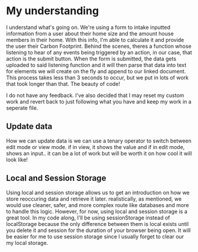 # My understanding
I understand what's going on. We're using a form to intake inputted information from a user about their home size and the amount house members in their home. With this info, I'm able to calculate it and provide the user their Carbon Footprint. Behind the scenes, theres a function whose listening to hear of any events being triggered by an action, in our case, that action is the submit button. When the form is submitted, the data gets uploaded to said listening function and it will then parse that data into text for elements we will create on the fly and append to our linked document. This process takes less than 3 seconds to occur, but we put in lots of work that took longer than that. The beauty of code!

I do not have any feedback. I've also decided that I may reset my custom work and revert back to just following what you have and keep my work in a seperate file.

## Update data
How we can update data is we can use a tenary operator to switch between edit mode or view mode. if in view, it shows the value and if in edit mode, shows an input.. it can be a lot of work but will be worth it on how cool it will look like!

## Local and Session Storage
Using local and session storage allows us to get an introduction on how we store reoccuring data and retrieve it later. realistically, as mentioned, we would use cleaner, safer, and more complex route like databases and more to handle this logic. However, for now, using local and session storage is a great tool.
In my code along, I'll be using sessionStorage instead of localStorage because the only difference between them is local exists until you delete it and session for the duration of your browser being open. It will be easier for me to use session storage since I usually forget to clear our my local storage.